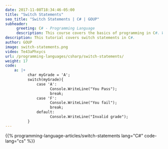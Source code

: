 ```yaml
---
date: 2017-11-08T18:34:46-05:00
title: "Switch Statements"
seo_title: "Switch Statements | C# | GOUP"
subheader:
     greeting: C# - Programming Language
     description: This course covers the basics of programming in C#. Work your way through the videos/articles and I'll teach you everything you need to know to start your programming journey!
description: This tutorial covers switch statements in C#.
author: GOUP
image: switch-statements.png
video: Te43aPhxycs
url: /programming-languages/csharp/switch-statements/
weight: 17
code:
    a: |+
          char myGrade = 'A';
          switch(myGrade){
              case 'A':
                    Console.WriteLine("You Pass");
                    break;
              case 'F':
                    Console.WriteLine("You fail");
                    break;
              default:
                    Console.WriteLine("Invalid grade");
          }
---
```


{{% programming-language-articles/switch-statements lang="C#" code-lang="cs" %}}
